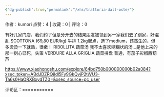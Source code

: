 ```yaml
---
{"dg-publish":true,"permalink":"/xhs/trattoria-dall-oste/"}
---
```


作者：kumori
点赞：4   |   收藏：0   |   评论：0

有好几家门店，我们约了但是分开去的结果朋友被领到另一家我们去了别家，好混乱
SCOTTONA (69,80 EUR/kg) 牛排 1.2kg起点，选了medium，还蛮生的，但多烫烫一下就熟，很嫩！
RIBOLLITA 蔬菜汤 我不太喜欢糊糊状的汤…是他上来的那一刻心已死，失策
VERDURE ALLA GRIGLIA 蔬菜拼盘 普通，有茄子彩椒西葫芦

https://www.xiaohongshu.com/explore/64bd750b000000000b02a084?xsec_token=ABdJDZRQiIdl5Fy9GkQvjP2tWU3-Ta6s0HaORXBxydTZ0=&xsec_source=pc_user

评论区：===========

